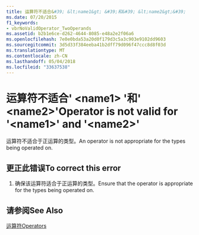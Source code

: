 ```yaml
---
title: 运算符不适合&#39; &lt;name1&gt; &#39;和&#39; &lt;name2&gt;&#39;
ms.date: 07/20/2015
f1_keywords:
- vbrNoValidOperator_TwoOperands
ms.assetid: b2b1e6ce-d262-4644-8085-e48a2e2f06a6
ms.openlocfilehash: 7e0e0bda53a20d0f179d3c5a3c903e9102dd9603
ms.sourcegitcommit: 3d5d33f384eeba41b2dff79d096f47ccc8d8f03d
ms.translationtype: MT
ms.contentlocale: zh-CN
ms.lasthandoff: 05/04/2018
ms.locfileid: "33637538"
---
```

# <a name="operator-is-not-valid-for-39ltname1gt39-and-39ltname2gt39"></a><span data-ttu-id="3dafd-102">运算符不适合&#39; &lt;name1&gt; &#39;和&#39; &lt;name2&gt;&#39;</span><span class="sxs-lookup"><span data-stu-id="3dafd-102">Operator is not valid for &#39;&lt;name1&gt;&#39; and &#39;&lt;name2&gt;&#39;</span></span>
<span data-ttu-id="3dafd-103">运算符不适合于正运算的类型。</span><span class="sxs-lookup"><span data-stu-id="3dafd-103">An operator is not appropriate for the types being operated on.</span></span>  
  
## <a name="to-correct-this-error"></a><span data-ttu-id="3dafd-104">更正此错误</span><span class="sxs-lookup"><span data-stu-id="3dafd-104">To correct this error</span></span>  
  
1.  <span data-ttu-id="3dafd-105">确保该运算符适合于正运算的类型。</span><span class="sxs-lookup"><span data-stu-id="3dafd-105">Ensure that the operator is appropriate for the types being operated on.</span></span>  
  
## <a name="see-also"></a><span data-ttu-id="3dafd-106">请参阅</span><span class="sxs-lookup"><span data-stu-id="3dafd-106">See Also</span></span>  
 [<span data-ttu-id="3dafd-107">运算符</span><span class="sxs-lookup"><span data-stu-id="3dafd-107">Operators</span></span>](../../visual-basic/language-reference/operators/index.md)
